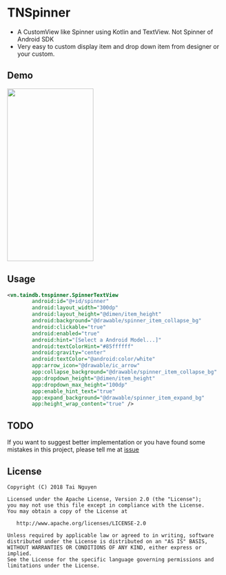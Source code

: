 # TNSpinner
- A CustomView like Spinner using Kotlin and TextView. Not Spinner of Android SDK
- Very easy to custom display item and drop down item from designer or your custom.

## Demo
<img src="https://i.imgur.com/Cmn1Z7Q.gif" width="200" height="400" />

## Usage

```xml
<vn.taindb.tnspinner.SpinnerTextView
        android:id="@+id/spinner"
        android:layout_width="300dp"
        android:layout_height="@dimen/item_height"
        android:background="@drawable/spinner_item_collapse_bg"
        android:clickable="true"
        android:enabled="true"
        android:hint="[Select a Android Model...]"
        android:textColorHint="#85ffffff"
        android:gravity="center"
        android:textColor="@android:color/white"
        app:arrow_icon="@drawable/ic_arrow"
        app:collapse_background="@drawable/spinner_item_collapse_bg"
        app:dropdown_height="@dimen/item_height"
        app:dropdown_max_height="100dp"
        app:enable_hint_text="true"
        app:expand_background="@drawable/spinner_item_expand_bg"
        app:height_wrap_content="true" />
``` 

TODO 
--------
If you want to suggest better implementation or you have found some mistakes in this project, please tell me at [issue](https://github.com/taindb/TNSpinner/issues)


License
--------

    Copyright (C) 2018 Tai Nguyen 

    Licensed under the Apache License, Version 2.0 (the "License");
    you may not use this file except in compliance with the License.
    You may obtain a copy of the License at

       http://www.apache.org/licenses/LICENSE-2.0

    Unless required by applicable law or agreed to in writing, software
    distributed under the License is distributed on an "AS IS" BASIS,
    WITHOUT WARRANTIES OR CONDITIONS OF ANY KIND, either express or implied.
    See the License for the specific language governing permissions and
    limitations under the License.
